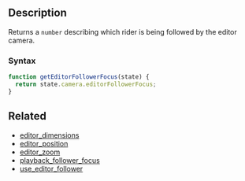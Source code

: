 ## Description

Returns a `number` describing which rider is being followed by the editor camera.

### Syntax

```js
function getEditorFollowerFocus(state) {
  return state.camera.editorFollowerFocus;
}
```

## Related

- [editor_dimensions](./editor_dimensions.md)
- [editor_position](./editor_position.md)
- [editor_zoom](./editor_zoom.md)
- [playback_follower_focus](./playback_follower_focus.md)
- [use_editor_follower](./use_editor_follower.md)
